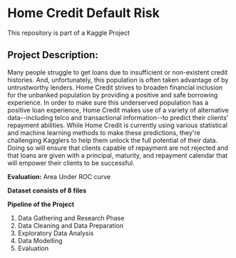 # Home Credit Default Risk

This repository is part of a Kaggle Project

## **Project Description:**
Many people struggle to get loans due to insufficient or non-existent credit histories. And, unfortunately, this population is often taken advantage of by untrustworthy lenders.
Home Credit strives to broaden financial inclusion for the unbanked population by providing a positive and safe borrowing experience. In order to make sure this underserved population has a positive loan experience, Home Credit makes use of a variety of alternative data--including telco and transactional information--to predict their clients' repayment abilities.
While Home Credit is currently using various statistical and machine learning methods to make these predictions, they're challenging Kagglers to help them unlock the full potential of their data. Doing so will ensure that clients capable of repayment are not rejected and that loans are given with a principal, maturity, and repayment calendar that will empower their clients to be successful.

**Evaluation:**
Area Under ROC curve

**Dataset consists of 8 files**

**Pipeline of the Project**
1. Data Gathering and Research Phase
2. Data Cleaning and Data Preparation
3. Exploratory Data Analysis
4. Data Modelling
5. Evaluation
